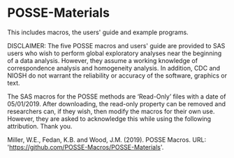 
# POSSE-Materials
This includes macros, the users' guide and example programs.

DISCLAIMER:  The five POSSE macros and users' guide are provided to SAS users who wish to perform global exploratory analyses near the
beginning of a data analysis.  However, they assume a working knowledge of correspondence analysis and homogeneity analysis.  In addition,
CDC and NIOSH do not warrant the reliability or accuracy of the software, graphics or text.

The SAS macros for the POSSE methods are ‘Read-Only’ files with a date of 05/01/2019.  After downloading, the read-only property can
be removed and researchers can, if they wish, then modify the macros for their own use.  However, they are asked to acknowledge this
while using the following attribution.  Thank you.

Miller, W.E., Fedan, K.B. and Wood, J.M. (2019). POSSE Macros. URL: 'https://github.com/POSSE-Macros/POSSE-Materials'.
